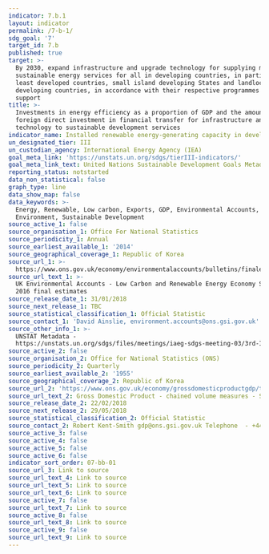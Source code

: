 ```yaml
---
indicator: 7.b.1
layout: indicator
permalink: /7-b-1/
sdg_goal: '7'
target_id: 7.b
published: true
target: >-
  By 2030, expand infrastructure and upgrade technology for supplying modern and
  sustainable energy services for all in developing countries, in particular
  least developed countries, small island developing States and landlocked
  developing countries, in accordance with their respective programmes of
  support
title: >-
  Investments in energy efficiency as a proportion of GDP and the amount of
  foreign direct investment in financial transfer for infrastructure and
  technology to sustainable development services
indicator_name: Installed renewable energy-generating capacity in developing countries (in Watts per capita)
un_designated_tier: III
un_custodian_agency: International Energy Agency (IEA)
goal_meta_link: 'https://unstats.un.org/sdgs/tierIII-indicators/'
goal_meta_link_text: United Nations Sustainable Development Goals Metadata (PDF 4.0 MB)
reporting_status: notstarted
data_non_statistical: false
graph_type: line
data_show_map: false
data_keywords: >-
  Energy, Renewable, Low carbon, Exports, GDP, Environmental Accounts,
  Environment, Sustainable Development
source_active_1: false
source_organisation_1: Office For National Statistics
source_periodicity_1: Annual
source_earliest_available_1: '2014'
source_geographical_coverage_1: Republic of Korea
source_url_1: >-
  https://www.ons.gov.uk/economy/environmentalaccounts/bulletins/finalestimates/2016
source_url_text_1: >-
  UK Environmental Accounts - Low Carbon and Renewable Energy Economy Survey -
  2016 final estimates
source_release_date_1: 31/01/2018
source_next_release_1: TBC
source_statistical_classification_1: Official Statistic
source_contact_1: 'David Ainslie, environment.accounts@ons.gsi.gov.uk'
source_other_info_1: >-
  UNSTAT Metadata -
  https://unstats.un.org/sdgs/files/meetings/iaeg-sdgs-meeting-03/3rd-IAEG-SDGs-presentation-SE4ALL--7.b.1.pdf
source_active_2: false
source_organisation_2: Office for National Statistics (ONS)
source_periodicity_2: Quarterly
source_earliest_available_2: '1955'
source_geographical_coverage_2: Republic of Korea
source_url_2: 'https://www.ons.gov.uk/economy/grossdomesticproductgdp/timeseries/abmi/pn2'
source_url_text_2: Gross Domestic Product - chained volume measures - Seasonally adjusted £m
source_release_date_2: 22/02/2018
source_next_release_2: 29/05/2018
source_statistical_classification_2: Official Statistic
source_contact_2: Robert Kent-Smith gdp@ons.gsi.gov.uk Telephone  - +44(0)1633 651618
source_active_3: false
source_active_4: false
source_active_5: false
source_active_6: false
indicator_sort_order: 07-bb-01
source_url_3: Link to source
source_url_text_4: Link to source
source_url_text_5: Link to source
source_url_text_6: Link to source
source_active_7: false
source_url_text_7: Link to source
source_active_8: false
source_url_text_8: Link to source
source_active_9: false
source_url_text_9: Link to source
---
```

